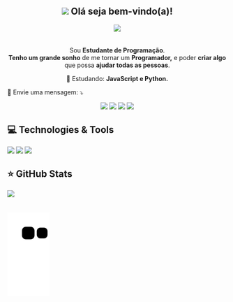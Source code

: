 <span align="center">

## <img src="https://i.imgur.com/0hdZ65D.gif" width="40px"> Olá seja bem-vindo(a)!</h2>

</span>

<div align="center">

<img src="https://www.mygo.ge/uploads/blog/1584023795.jpg" width="700px" />

</div>

<br>
<p align="center">
  Sou <strong>Estudante de Programação</strong>.<br />
<strong>Tenho um grande sonho</strong> de me tornar um <strong>Programador,</strong>
e poder <strong>criar algo</strong> que possa <strong>ajudar todas as pessoas</strong>.
</p>

<p align="center">
  🚀  Estudando: <strong>JavaScript e Python.</strong>
</p>
 <div>
 </p>
 
  <p align="center">

  💌 Envie uma mensagem: ⤵️
</p>
 <div>
 </p>

<p align="center">
  <a href="https://www.instagram.com/kerliison_" target="_blank"><img src="https://img.shields.io/badge/Instagram-E4405F?style=for-the-badge&logo=instagram&logoColor=white" 
target="_blank"></a>
  <a href = "https://mail.google.com/mail/u/2/#inbox"><img src="https://img.shields.io/badge/-Gmail-%23333?style=for-the-badge&logo=gmail&logoColor=white" target="_blank"></a>
  <a href="https://discord.com/channels/@me" target="_blank"><img src="https://img.shields.io/badge/Discord-7289DA?style=for-the-badge&logo=discord&logoColor=white" target="_blank"></a> 
<a href="https://https://www.linkedin.com/in/kerlison-soares-066714255/" target="_blank"><img src="https://img.shields.io/badge/-LinkedIn-%230077B5?style=for-the-badge&logo=linkedin&logoColor=white" target="_blank"></a>
 
  
 ## 💻 Technologies & Tools

<p align="center">
  
   <a href="https://img.shields.io/badge/Python-14354C?style=for-the-badge&logo=python&logoColor=white" target="_blank"><img src="https://img.shields.io/badge/Python-14354C?style=for-the-badge&logo=python&logoColor=white" target="_blank"></a> 
 <img src="https://img.shields.io/badge/-Javascript-%23F7DF1E?style=flat-square&logo=javascript&logoColor=black" height="25"/>
   <a href="https://img.shields.io/badge/C%2B%2B-00599C?style=for-the-badge&logo=c%2B%2B&logoColor=white" target="_blank"><img src="https://img.shields.io/badge/C%2B%2B-00599C?style=for-the-badge&logo=c%2B%2B&logoColor=white" target="_blank"></a> 
 
  ## ⭐ GitHub Stats
<a href="https://github.com/kerlisonsoares">
 <img height="180em" src="https://github-readme-stats.vercel.app/api?username=kerlisonsoares&show_icons=true&theme=tokyonight&include_all_commits=true&count_private=true"/>
<div style="display: inline_block"><br>

   ![Snake animation](https://github.com/rafaballerini/rafaballerini/blob/output/github-contribution-grid-snake.svg)
 </div>
 
 

